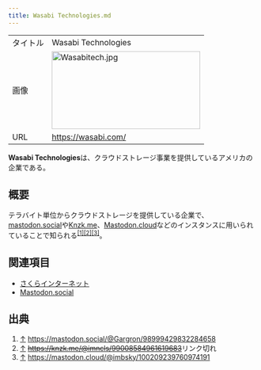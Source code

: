 ```yaml
---
title: Wasabi Technologies.md
---
```

<div>

|          |                                                                                                                                                                                                                                                                                                            |
|----------|------------------------------------------------------------------------------------------------------------------------------------------------------------------------------------------------------------------------------------------------------------------------------------------------------------|
| タイトル | Wasabi Technologies                                                                                                                                                                                                                                                                                        |
| 画像     | [<img src="/images/thumb/d/d8/Wasabitech.jpg/300px-Wasabitech.jpg" srcset="/images/thumb/d/d8/Wasabitech.jpg/450px-Wasabitech.jpg 1.5x, /images/thumb/d/d8/Wasabitech.jpg/600px-Wasabitech.jpg 2x" width="300" height="157" alt="Wasabitech.jpg" />](/%E3%83%95%E3%82%A1%E3%82%A4%E3%83%AB:Wasabitech.jpg) |
| URL      | <a href="https://wasabi.com/" rel="nofollow">https://wasabi.com/</a>                                                                                                                                                                                                                                       |

**Wasabi Technologies**は、クラウドストレージ事業を提供しているアメリカの企業である。

## 概要

テラバイト単位からクラウドストレージを提供している企業で、[mastodon.social](/Mastodon.social "Mastodon.social")や[Knzk.me](/Knzk.me "Knzk.me (存在しないページ)")、[Mastodon.cloud](/Mastodon.cloud "Mastodon.cloud")などのインスタンスに用いられていることで知られる<sup>[\[1\]](#cite_note-1)[\[2\]](#cite_note-2)[\[3\]](#cite_note-3)</sup>。

## 関連項目

-   [さくらインターネット](/%E3%81%95%E3%81%8F%E3%82%89%E3%82%A4%E3%83%B3%E3%82%BF%E3%83%BC%E3%83%8D%E3%83%83%E3%83%88 "さくらインターネット")
-   [Mastodon.social](/Mastodon.social "Mastodon.social")

## 出典

<div>

1.  [↑](#cite_ref-1) <a href="https://mastodon.social/@Gargron/98999429832284658" rel="nofollow">https://mastodon.social/@Gargron/98999429832284658</a>
2.  [↑](#cite_ref-2) ~~<a href="https://knzk.me/@imncls/99008584961619683" rel="nofollow">https://knzk.me/@imncls/99008584961619683</a>~~リンク切れ
3.  [↑](#cite_ref-3) <a href="https://mastodon.cloud/@imbsky/100209239760974191" rel="nofollow">https://mastodon.cloud/@imbsky/100209239760974191</a>

</div>

</div>
